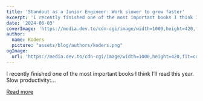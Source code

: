 ```yaml
---
title: 'Standout as a Junior Engineer: Work slower to grow faster'
excerpt: 'I recently finished one of the most important books I think I’ll read this year. Slow productivity:...'
date: '2024-06-03'
coverImage: 'https://media.dev.to/cdn-cgi/image/width=1000,height=420,fit=cover,gravity=auto,format=auto/https%3A%2F%2Fdev-to-uploads.s3.amazonaws.com%2Fuploads%2Farticles%2Fda0o7yad37r48dkfstb2.png'
author:
  name: Koders
  picture: "assets/blog/authors/koders.png"
ogImage:
  url: 'https://media.dev.to/cdn-cgi/image/width=1000,height=420,fit=cover,gravity=auto,format=auto/https%3A%2F%2Fdev-to-uploads.s3.amazonaws.com%2Fuploads%2Farticles%2Fda0o7yad37r48dkfstb2.png'
---
```


I recently finished one of the most important books I think I’ll read this year. Slow productivity:...

[Read more](https://dev.to/glasskube/standout-as-a-junior-engineer-work-slower-to-grow-faster-4ac3)
